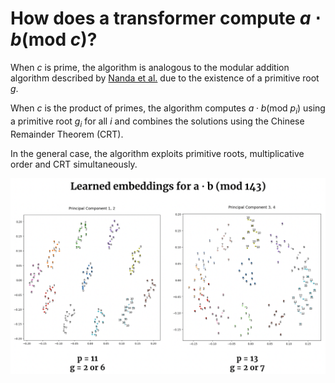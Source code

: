 # How does a transformer compute $a \cdot b  (\text{mod } c)$?

When $c$ is prime, the algorithm is analogous to the modular addition algorithm described by [Nanda et al.](https://arxiv.org/abs/2301.05217) due to the existence of a primitive root $g$.

When $c$ is the product of primes, the algorithm computes $a \cdot b (\text{mod } p_i)$ using a primitive root $g_i$ for all $i$ and combines the solutions using the Chinese Remainder Theorem (CRT).

In the general case, the algorithm exploits primitive roots, multiplicative order and CRT simultaneously.

<p align="center">
  <img src="https://github.com/amudide/multiplication/blob/main/figure.png" alt="Figure"/>
</p>

